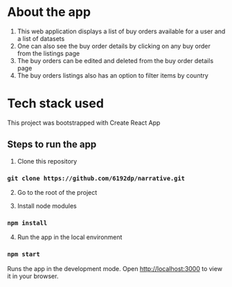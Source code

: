 
# About the app

1. This web application displays a list of buy orders available for a user and a list of datasets 
2. One can also see the buy order details by clicking on any buy order from the listings page
3. The buy orders can be edited and deleted from the buy order details page
4. The buy orders listings also has an option to filter items by country 

# Tech stack used

This project was bootstrapped with Create React App

## Steps to run the app

1. Clone this repository
### `git clone https://github.com/6192dp/narrative.git`

2. Go to the root of the project

3. Install node modules 
### `npm install`

4. Run the app in the local environment
### `npm start`

Runs the app in the development mode.
Open [http://localhost:3000](http://localhost:3000) to view it in your browser.

